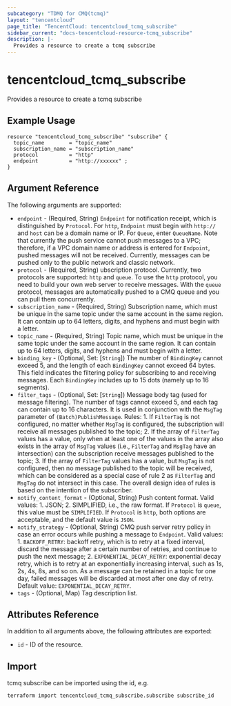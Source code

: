 ```yaml
---
subcategory: "TDMQ for CMQ(tcmq)"
layout: "tencentcloud"
page_title: "TencentCloud: tencentcloud_tcmq_subscribe"
sidebar_current: "docs-tencentcloud-resource-tcmq_subscribe"
description: |-
  Provides a resource to create a tcmq subscribe
---
```


# tencentcloud_tcmq_subscribe

Provides a resource to create a tcmq subscribe

## Example Usage

```hcl
resource "tencentcloud_tcmq_subscribe" "subscribe" {
  topic_name        = "topic_name"
  subscription_name = "subscription_name"
  protocol          = "http"
  endpoint          = "http://xxxxxx" ;
}
```

## Argument Reference

The following arguments are supported:

* `endpoint` - (Required, String) `Endpoint` for notification receipt, which is distinguished by `Protocol`. For `http`, `Endpoint` must begin with `http://` and `host` can be a domain name or IP. For `Queue`, enter `QueueName`. Note that currently the push service cannot push messages to a VPC; therefore, if a VPC domain name or address is entered for `Endpoint`, pushed messages will not be received. Currently, messages can be pushed only to the public network and classic network.
* `protocol` - (Required, String) ubscription protocol. Currently, two protocols are supported: `http` and `queue`. To use the `http` protocol, you need to build your own web server to receive messages. With the `queue` protocol, messages are automatically pushed to a CMQ queue and you can pull them concurrently.
* `subscription_name` - (Required, String) Subscription name, which must be unique in the same topic under the same account in the same region. It can contain up to 64 letters, digits, and hyphens and must begin with a letter.
* `topic_name` - (Required, String) Topic name, which must be unique in the same topic under the same account in the same region. It can contain up to 64 letters, digits, and hyphens and must begin with a letter.
* `binding_key` - (Optional, Set: [`String`]) The number of `BindingKey` cannot exceed 5, and the length of each `BindingKey` cannot exceed 64 bytes. This field indicates the filtering policy for subscribing to and receiving messages. Each `BindingKey` includes up to 15 dots (namely up to 16 segments).
* `filter_tags` - (Optional, Set: [`String`]) Message body tag (used for message filtering). The number of tags cannot exceed 5, and each tag can contain up to 16 characters. It is used in conjunction with the `MsgTag` parameter of `(Batch)PublishMessage`. Rules: 1. If `FilterTag` is not configured, no matter whether `MsgTag` is configured, the subscription will receive all messages published to the topic; 2. If the array of `FilterTag` values has a value, only when at least one of the values in the array also exists in the array of `MsgTag` values (i.e., `FilterTag` and `MsgTag` have an intersection) can the subscription receive messages published to the topic; 3. If the array of `FilterTag` values has a value, but `MsgTag` is not configured, then no message published to the topic will be received, which can be considered as a special case of rule 2 as `FilterTag` and `MsgTag` do not intersect in this case. The overall design idea of rules is based on the intention of the subscriber.
* `notify_content_format` - (Optional, String) Push content format. Valid values: 1. JSON; 2. SIMPLIFIED, i.e., the raw format. If `Protocol` is `queue`, this value must be `SIMPLIFIED`. If `Protocol` is `http`, both options are acceptable, and the default value is `JSON`.
* `notify_strategy` - (Optional, String) CMQ push server retry policy in case an error occurs while pushing a message to `Endpoint`. Valid values: 1. `BACKOFF_RETRY`: backoff retry, which is to retry at a fixed interval, discard the message after a certain number of retries, and continue to push the next message; 2. `EXPONENTIAL_DECAY_RETRY`: exponential decay retry, which is to retry at an exponentially increasing interval, such as 1s, 2s, 4s, 8s, and so on. As a message can be retained in a topic for one day, failed messages will be discarded at most after one day of retry. Default value: `EXPONENTIAL_DECAY_RETRY`.
* `tags` - (Optional, Map) Tag description list.

## Attributes Reference

In addition to all arguments above, the following attributes are exported:

* `id` - ID of the resource.



## Import

tcmq subscribe can be imported using the id, e.g.

```
terraform import tencentcloud_tcmq_subscribe.subscribe subscribe_id
```

